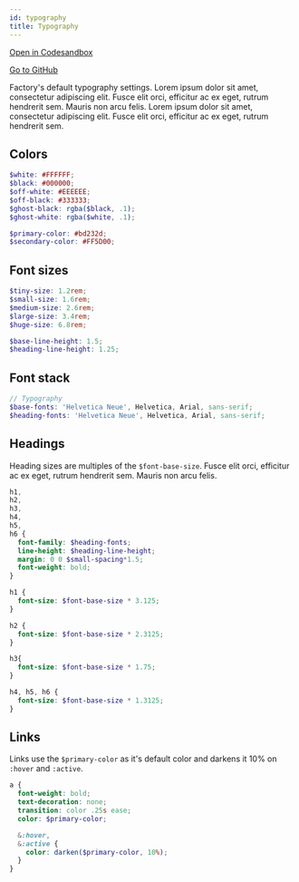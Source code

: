 ```yaml
---
id: typography
title: Typography
---
```


[Open in Codesandbox](https://codesandbox.io/s/github/DanielJohnsson87/raket-factory/tree/dionysos-typography-example/dionysos)

[Go to GitHub](https://github.com/DanielJohnsson87/raket-factory/tree/master/dionysos)

Factory's default typography settings. Lorem ipsum dolor sit amet, consectetur adipiscing elit. Fusce elit orci, efficitur ac ex eget, rutrum hendrerit sem. Mauris non arcu felis. Lorem ipsum dolor sit amet, consectetur adipiscing elit. Fusce elit orci, efficitur ac ex eget, rutrum hendrerit sem. 


## Colors
```scss
$white: #FFFFFF;
$black: #000000;
$off-white: #EEEEEE;
$off-black: #333333;
$ghost-black: rgba($black, .1);
$ghost-white: rgba($white, .1);

$primary-color: #bd232d;
$secondary-color: #FF5D00;
```

## Font sizes
```scss
$tiny-size: 1.2rem;
$small-size: 1.6rem;
$medium-size: 2.6rem;
$large-size: 3.4rem;
$huge-size: 6.8rem;

$base-line-height: 1.5;
$heading-line-height: 1.25;
```

## Font stack
```scss
// Typography
$base-fonts: 'Helvetica Neue', Helvetica, Arial, sans-serif;
$heading-fonts: 'Helvetica Neue', Helvetica, Arial, sans-serif;
```

## Headings

Heading sizes are multiples of the `$font-base-size`. Fusce elit orci, efficitur ac ex eget, rutrum hendrerit sem. Mauris non arcu felis. 

```scss
h1,
h2,
h3,
h4,
h5,
h6 {
  font-family: $heading-fonts;
  line-height: $heading-line-height;
  margin: 0 0 $small-spacing*1.5;
  font-weight: bold;
}

h1 {
  font-size: $font-base-size * 3.125;
}

h2 {
  font-size: $font-base-size * 2.3125;
}

h3{
  font-size: $font-base-size * 1.75;
}

h4, h5, h6 {
  font-size: $font-base-size * 1.3125;
}

```

## Links
Links use the `$primary-color` as it's default color and darkens it 10% on `:hover` and `:active`.

```scss
a {
  font-weight: bold;
  text-decoration: none;
  transition: color .25s ease;
  color: $primary-color;

  &:hover,
  &:active {
    color: darken($primary-color, 10%);
  }
}
```
